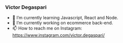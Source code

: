 ### Victor Degaspari 
- 🌱 I’m currently learning Javascript, React and Node.
- 🔭 I’m currently working on ecommerce back-end.
- 📫 How to reach me on Instagram: https://www.instagram.com/victor.degaspari/


<!--
**VictorDegaspari/VictorDegaspari** is a ✨ _special_ ✨ repository because its `README.md` (this file) appears on your GitHub profile.

Here are some ideas to get you started:

- 🔭 I’m currently working on ...
- 🌱 I’m currently learning ...
- 👯 I’m looking to collaborate on ...
- 🤔 I’m looking for help with ...
- 💬 Ask me about ...
- 📫 How to reach me: ...
- 😄 Pronouns: ...
- ⚡ Fun fact: ...
-->
